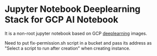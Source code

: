 # Jupyter Notebook Deeplearning Stack for GCP AI Notebook
It is a non-root jupyter notebook based on GCP [deeplearning](https://cloud.google.com/deep-learning-containers/docs/choosing-container) images.

Need to put fix-permission.sh script in a bucket and pass its address as "Select a script to run after creation" when creating instance.
